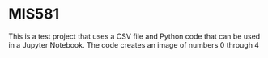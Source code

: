 # MIS581
This is a test project that uses a CSV file and Python code that can 
be used in a Jupyter Notebook. The code creates an image of numbers
0 through 4
